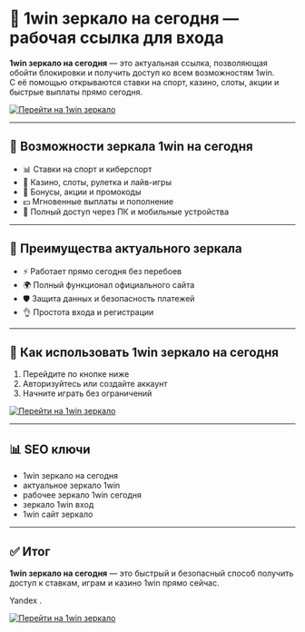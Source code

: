 # 🔄 1win зеркало на сегодня — рабочая ссылка для входа

**1win зеркало на сегодня** — это актуальная ссылка, позволяющая обойти блокировки и получить доступ ко всем возможностям 1win.  
С её помощью открываются ставки на спорт, казино, слоты, акции и быстрые выплаты прямо сегодня.  

[![Перейти на 1win зеркало](https://img.shields.io/badge/🔄%20Перейти%20на%201win%20зеркало-blue?style=for-the-badge)](https://trimurl.click/s/1win)

---

## 🔎 Возможности зеркала 1win на сегодня
- 📊 Ставки на спорт и киберспорт  
- 🎰 Казино, слоты, рулетка и лайв-игры  
- 🎁 Бонусы, акции и промокоды  
- 💵 Мгновенные выплаты и пополнение  
- 📱 Полный доступ через ПК и мобильные устройства  

---

## 🚀 Преимущества актуального зеркала
- ⚡ Работает прямо сегодня без перебоев  
- 🌍 Полный функционал официального сайта  
- 🛡 Защита данных и безопасность платежей  
- 👌 Простота входа и регистрации  

---

## 🔗 Как использовать 1win зеркало на сегодня
1. Перейдите по кнопке ниже  
2. Авторизуйтесь или создайте аккаунт  
3. Начните играть без ограничений  

[![Перейти на 1win зеркало](https://img.shields.io/badge/🔄%20Перейти%20на%201win%20зеркало-blue?style=for-the-badge)](https://trimurl.click/s/1win)

---

## 📊 SEO ключи
- 1win зеркало на сегодня  
- актуальное зеркало 1win  
- рабочее зеркало 1win сегодня  
- зеркало 1win вход  
- 1win сайт зеркало  

---

## ✅ Итог
**1win зеркало на сегодня** — это быстрый и безопасный способ получить доступ к ставкам, играм и казино 1win прямо сейчас.  

Yandex .

[![Перейти на 1win зеркало](https://img.shields.io/badge/🔄%20Перейти%20на%201win%20зеркало-blue?style=for-the-badge)](https://trimurl.click/s/1win)
